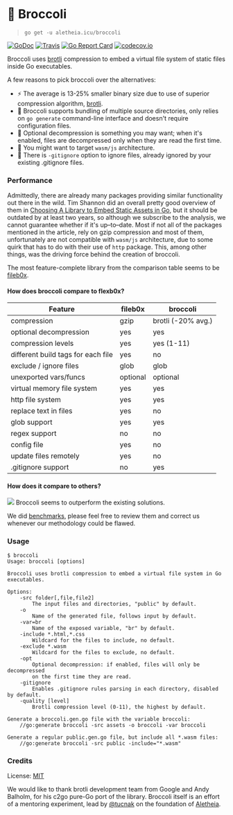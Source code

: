 # 🥦 Broccoli
> `go get -u aletheia.icu/broccoli`

[![GoDoc](https://godoc.org/aletheia.icu/broccoli/fs?status.svg)](https://godoc.org/aletheia.icu/broccoli/fs)
[![Travis](https://travis-ci.org/aletheia-icu/broccoli.svg)](https://travis-ci.org/aletheia-icu/broccoli)
[![Go Report Card](https://goreportcard.com/badge/aletheia.icu/broccoli/fs)](https://goreportcard.com/report/aletheia.icu/broccoli/fs)
[![codecov.io](https://codecov.io/gh/aletheia-icu/broccoli/coverage.svg)](https://codecov.io/gh/aletheia-icu/broccoli/fs)

Broccoli uses [brotli](https://github.com/google/brotli) compression to embed a
virtual file system of static files inside Go executables.

A few reasons to pick broccoli over the alternatives:

- ⚡️ The average is 13-25% smaller binary size due to use of superior
compression algorithm, [brotli](https://github.com/google/brotli).
- 💾 Broccoli supports bundling of multiple source directories, only relies on
`go generate` command-line interface and doesn't require configuration files.
- 🔑 Optional decompression is something you may want; when it's enabled, files
are decompressed only when they are read the first time.
- 🚙 You might want to target `wasm/js` architecture.
- 📰 There is `-gitignore` option to ignore files, already ignored by your
existing .gitignore files.

### Performance
Admittedly, there are already many packages providing similar functionality out
there in the wild. Tim Shannon did an overall pretty good overview of them in
[Choosing A Library to Embed Static Assets in Go](https://tech.townsourced.com/post/embedding-static-files-in-go/),
but it should be outdated by at least two years, so although we subscribe to the
analysis, we cannot guarantee whether if it's up–to–date. Most if not all of the
packages mentioned in the article, rely on gzip compression and most of them,
unfortunately are not compatible with `wasm/js` architecture, due to some quirk
that has to do with their use of `http` package. This, among other things, was
the driving force behind the creation of broccoli.

The most feature-complete library from the comparison table seems to be
[fileb0x](https://github.com/UnnoTed/fileb0x).

#### How does broccoli compare to flexb0x?
Feature                               | fileb0x             | broccoli
---------------------                 | -----------         | ------------------
compression                           | gzip                | brotli (-20% avg.)
optional decompression                | yes                 | yes
compression levels                    | yes                 | yes (1-11)
different build tags for each file    | yes                 | no
exclude / ignore files                | glob                | glob
unexported vars/funcs                 | optional            | optional
virtual memory file system            | yes                 | yes
http file system                      | yes                 | yes
replace text in files                 | yes                 | no
glob support                          | yes                 | yes
regex support                         | no                  | no
config file                           | yes                 | no
update files remotely                 | yes                 | no
.gitignore support                    | no                  | yes

#### How does it compare to others?
![](https://imgur.com/htWU9Zz.png)
Broccoli seems to outperform the existing solutions.

We did [benchmarks](https://vcs.aletheia.icu/lads/broccoli-bench), please feel
free to review them and correct us whenever our methodology could be flawed.

### Usage
```
$ broccoli
Usage: broccoli [options]

Broccoli uses brotli compression to embed a virtual file system in Go executables.

Options:
	-src folder[,file,file2]
		The input files and directories, "public" by default.
	-o
		Name of the generated file, follows input by default.
	-var=br
		Name of the exposed variable, "br" by default.
	-include *.html,*.css
		Wildcard for the files to include, no default.
	-exclude *.wasm
		Wildcard for the files to exclude, no default.
	-opt
		Optional decompression: if enabled, files will only be decompressed
		on the first time they are read.
	-gitignore
		Enables .gitignore rules parsing in each directory, disabled by default.
	-quality [level]
		Brotli compression level (0-11), the highest by default.

Generate a broccoli.gen.go file with the variable broccoli:
	//go:generate broccoli -src assets -o broccoli -var broccoli

Generate a regular public.gen.go file, but include all *.wasm files:
	//go:generate broccoli -src public -include="*.wasm"
```

### Credits
License: [MIT](https://vcs.aletheia.icu/lads/broccoli/src/branch/master/LICENSE)

We would like to thank brotli development team from Google and Andy Balholm, for
his c2go pure-Go port of the library. Broccoli itself is an effort of a mentoring
experiment, lead by [@tucnak](https://github.com/tucnak) on the foundation of
[Aletheia](https://aletheia.icu).
